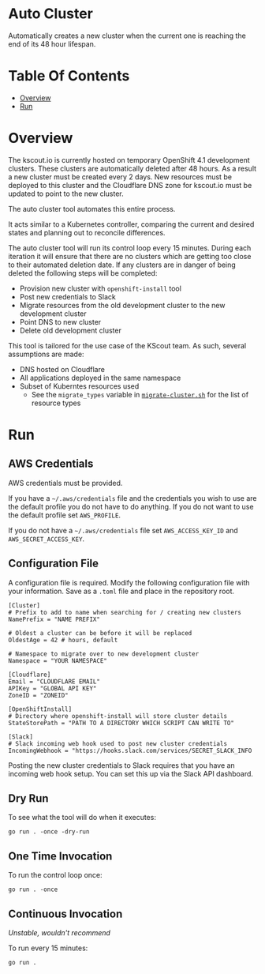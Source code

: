# Auto Cluster
Automatically creates a new cluster when the current one is reaching the end of
its 48 hour lifespan.

# Table Of Contents
- [Overview](#overview)
- [Run](#run)

# Overview
The kscout.io is currently hosted on temporary OpenShift 4.1 development 
clusters. These clusters are automatically deleted after 48 hours. As a result
a new cluster must be created every 2 days. New resources must be deployed to
this cluster and the Cloudflare DNS zone for kscout.io must be updated to point
to the new cluster.

The auto cluster tool automates this entire process.  

It acts similar to a Kubernetes controller, comparing the current and desired 
states and planning out to reconcile differences.

The auto cluster tool will run its control loop every 15 minutes. During each
iteration it will ensure that there are no clusters which are getting too
close to their automated deletion date. If any clusters are in danger of being 
deleted the following steps will be completed:

- Provision new cluster with `openshift-install` tool
- Post new credentials to Slack
- Migrate resources from the old development cluster to the new
  development cluster
- Point DNS to new cluster
- Delete old development cluster

This tool is tailored for the use case of the KScout team. As such, several 
assumptions are made:

- DNS hosted on Cloudflare
- All applications deployed in the same namespace
- Subset of Kuberntes resources used
  - See the `migrate_types` variable in 
	[`migrate-cluster.sh`](migrate-cluster.sh) for the list of resource types

# Run
## AWS Credentials
AWS credentials must be provided.

If you have a `~/.aws/credentials` file and the credentials you wish to use are
the default profile you do not have to do anything. If you do not want to use
the default profile set `AWS_PROFILE`.

If you do not have a `~/.aws/credentials` file set `AWS_ACCESS_KEY_ID`
and `AWS_SECRET_ACCESS_KEY`.

## Configuration File
A configuration file is required. Modify the following configuration file with
your information. Save as a `.toml` file and place in the repository root.

```
[Cluster]
# Prefix to add to name when searching for / creating new clusters
NamePrefix = "NAME PREFIX"

# Oldest a cluster can be before it will be replaced
OldestAge = 42 # hours, default

# Namespace to migrate over to new development cluster
Namespace = "YOUR NAMESPACE"

[Cloudflare]
Email = "CLOUDFLARE EMAIL"
APIKey = "GLOBAL API KEY"
ZoneID = "ZONEID"

[OpenShiftInstall]
# Directory where openshift-install will store cluster details
StateStorePath = "PATH TO A DIRECTORY WHICH SCRIPT CAN WRITE TO"

[Slack]
# Slack incoming web hook used to post new cluster credentials
IncomingWebhook = "https://hooks.slack.com/services/SECRET_SLACK_INFO
```

Posting the new cluster credentials to Slack requires that you have an incoming
web hook setup. You can set this up via the Slack API dashboard.

## Dry Run
To see what the tool will do when it executes:

```
go run . -once -dry-run
```

## One Time Invocation
To run the control loop once:

```
go run . -once
```

## Continuous Invocation
*Unstable, wouldn't recommend*  

To run every 15 minutes:

```
go run .
```
